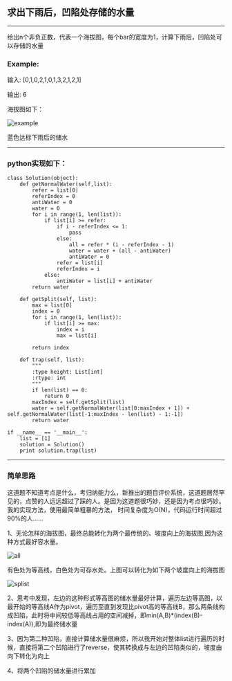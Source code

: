## 求出下雨后，凹陷处存储的水量
---
给出n个非负正数，代表一个海拔图，每个bar的宽度为1，计算下雨后，凹陷处可以存储的水量

### Example:
输入: [0,1,0,2,1,0,1,3,2,1,2,1]

输出: 6

海拔图如下：

![example](http://www.leetcode.com/static/images/problemset/rainwatertrap.png)

蓝色达标下雨后的储水

---
### python实现如下：
	class Solution(object):
	    def getNormalWater(self,list):
	        refer = list[0]
	        referIndex = 0
	        antiWater = 0
	        water = 0
	        for i in range(1, len(list)):
	            if list[i] >= refer:
	                if i - referIndex <= 1:
	                    pass
	                else:
	                    all = refer * (i - referIndex - 1)
	                    water = water + (all - antiWater)
	                    antiWater = 0
	                refer = list[i]
	                referIndex = i
	            else:
	                antiWater = list[i] + antiWater
	        return water
	
	    def getSplit(self, list):
	        max = list[0]
	        index = 0
	        for i in range(1, len(list)):
	            if list[i] >= max:
	                index = i
	                max = list[i]
	
	        return index
	
	    def trap(self, list):
	        """
	        :type height: List[int]
	        :rtype: int
	        """
	        if len(list) == 0:
	            return 0
	        maxIndex = self.getSplit(list)
	        water = self.getNormalWater(list[0:maxIndex + 1]) + self.getNormalWater(list[-1:maxIndex - len(list) - 1:-1])
	        return water
	
	if __name__ == '__main__':
	    list = [1]
	    solution = Solution()
	    print solution.trap(list)

---

### 简单思路

这道题不知道考点是什么，考归纳能力么，新推出的题目评价系统，这道题居然罕见的，点赞的人远远超过了踩的人。是因为这道题很巧妙，还是因为考点很巧妙。我的实现方法，使用最简单粗暴的方法， 时间复杂度为O(N)，代码运行时间超过90%的人......

1、无论怎样的海拔图，最终总能转化为两个最传统的、坡度向上的海拔图,因为这种方式最好容水量。

![all](http://note.youdao.com/yws/public/resource/43867fd5c9b1fadcb1cf03c8dab67ca3/xmlnote/37CEFFCB3DE645C3BBED01A4ACCED699/29978)

有色处为等高线，白色处为可存水处。上图可以转化为如下两个坡度向上的海拔图

![splist](http://note.youdao.com/yws/public/resource/43867fd5c9b1fadcb1cf03c8dab67ca3/xmlnote/2CF88288F9AB4439AC11AAA766E498D9/29982)

2、思考中发现，左边的这种形式等高图的储水量最好计算，遍历左边等高图，以最开始的等高线A作为pivot，遍历至直到发现比pivot高的等高线B，那么两条线构成凹陷，此时将中间较低等高线占用的空间减掉，即min(A,B)*(index(B)-index(A)),即为最终储水量

3、因为第二种凹陷，直接计算储水量很麻烦，所以我开始对整体list进行遍历的时候，直接将第二个凹陷进行了reverse，使其转换成与左边的凹陷类似的，坡度由向下转化为向上

4、将两个凹陷的储水量进行累加



